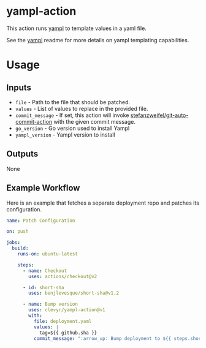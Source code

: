 # yampl-action

This action runs [yampl](https://github.com/clevyr/yampl) to template values in a yaml file.

See the [yampl](https://github.com/clevyr/yampl#readme) readme for more details on yampl templating capabilities.

# Usage

## Inputs

- `file` - Path to the file that should be patched.
- `values` - List of values to replace in the provided file.
- `commit_message` - If set, this action will invoke [stefanzweifel/git-auto-commit-action](https://github.com/stefanzweifel/git-auto-commit-action) with the given commit message.
- `go_version` - Go version used to install Yampl
- `yampl_version` - Yampl version to install

## Outputs

None

## Example Workflow

Here is an example that fetches a separate deployment repo and patches its configuration.

```yaml
name: Patch Configuration

on: push

jobs:
  build:
    runs-on: ubuntu-latest

    steps:
      - name: Checkout
        uses: actions/checkout@v2

      - id: short-sha
        uses: benjlevesque/short-sha@v1.2

      - name: Bump version
        uses: clevyr/yampl-action@v1
        with:
          file: deployment.yaml
          values: |
            tag=${{ github.sha }}
          commit_message: ":arrow_up: Bump deployment to ${{ steps.short-sha.outputs.sha }}"
```
